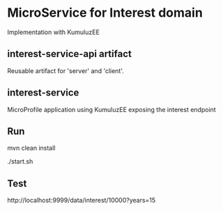 # MicroService for Interest domain

Implementation with KumuluzEE

## interest-service-api artifact

Reusable artifact for 'server' and 'client'.

 
## interest-service

MicroProfile application using KumuluzEE exposing the interest endpoint

## Run

mvn clean install

./start.sh

## Test

http://localhost:9999/data/interest/10000?years=15


